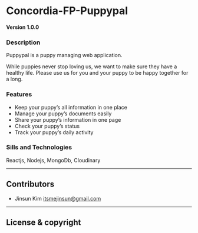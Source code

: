 # Concordia-FP-Puppypal

**Version 1.0.0**

### Description

Puppypal is a puppy managing web application.

While puppies never stop loving us, we want to make sure they have a healthy life. Please use us for you and your puppy to be happy together for a long.

### Features

-   Keep your puppy’s all information in one place
-   Manage your puppy’s documents easily
-   Share your puppy’s information in one page
-   Check your puppy’s status
-   Track your puppy’s daily activity

### Sills and Technologies

Reactjs, Nodejs, MongoDb, Cloudinary

---

## Contributors

-   Jinsun Kim <itsmejinsun@gmail.com>

---

## License & copyright
